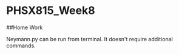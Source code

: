 # PHSX815_Week8

##Home Work

Neymann.py can be run from terminal. It doesn't require additional commands.
